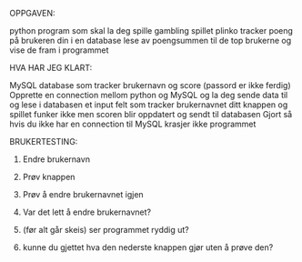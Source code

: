 OPPGAVEN:

python program som skal la deg spille gambling spillet plinko
tracker poeng på brukeren din i en database
lese av poengsummen til de top brukerne og vise de fram i programmet



HVA HAR JEG KLART:

MySQL database som tracker brukernavn og score (passord er ikke ferdig)
Opprette en connection mellom python og MySQL og la deg sende data til og lese i databasen
et input felt som tracker brukernavnet ditt
knappen og spillet funker ikke men scoren blir oppdatert og sendt til databasen
Gjort så hvis du ikke har en connection til MySQL krasjer ikke programmet



BRUKERTESTING:
1. Endre brukernavn
2. Prøv knappen
3. Prøv å endre brukernavnet igjen

1. Var det lett å endre brukernavnet?
2. (før alt går skeis) ser programmet ryddig ut?
3. kunne du gjettet hva den nederste knappen gjør uten å prøve den?

